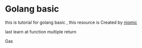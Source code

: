 # Golang basic

this is tutorial for golang basic   , this resource is Created by [niomic](https://niomic.com/)

last learn at function multiple return

Gas
